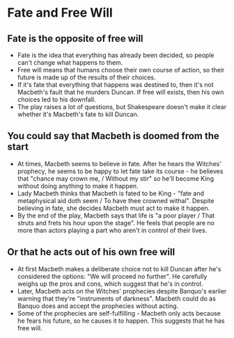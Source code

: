 # Fate and Free Will

## Fate is the opposite of free will
- Fate is the idea that everything has already been decided, so people can't change what happens to them.
- Free will means that humans choose their own course of action, so their future is made up of the results of their choices.
- If it's fate that everything that happens was destined to, then it's not Macbeth's fault that he murders Duncan. If free will exists, then his own choices led to his downfall.
- The play raises a lot of questions, but Shakespeare doesn't make it clear whether it's Macbeth's fate to kill Duncan.

## You could say that Macbeth is doomed from the start
- At times, Macbeth seems to believe in fate. After he hears the Witches' prophecy, he seems to be happy to let fate take its course - he believes that "chance may crown me, / Without my stir" so he'll become King without doing anything to make it happen.
- Lady Macbeth thinks that Macbeth is fated to be King - "fate and metaphysical aid doth seem / To have thee crowned withal". Despite believing in fate, she decides Macbeth must act to make it happen.
- By the end of the play, Macbeth says that life is "a poor player / That struts and frets his hour upon the stage". He feels that people are no more than actors playing a part who aren't in control of their lives.

## Or that he acts out of his own free will
- At first Macbeth makes a deliberate choice not to kill Duncan after he's considered the options: "We will proceed no further". He carefully weighs up the pros and cons, which suggest that he's in control.
- Later, Macbeth acts on the Witches' prophecies despite Banquo's earlier warning that they're "instruments of darkness". Macbeth could do as Banquo does and accept the prophecies without acting.
- Some of the prophecies are self-fulfilling - Macbeth only acts because he fears his future, so he causes it to happen. This suggests that he has free will.
